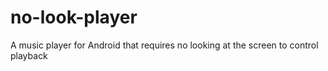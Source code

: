 no-look-player
==============

A music player for Android that requires no looking at the screen to control playback